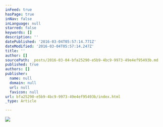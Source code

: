 ```yaml
---
inFeed: true
hasPage: true
inNav: false
inLanguage: null
starred: false
keywords: []
description: ''
datePublished: '2016-03-04T05:57:14.771Z'
dateModified: '2016-03-04T05:57:14.247Z'
title: ''
author: []
sourcePath: _posts/2016-03-04-bfa25290-e5b9-4bc9-9973-49e4ef95493b.md
published: true
authors: []
publisher:
  name: null
  domain: null
  url: null
  favicon: null
url: bfa25290-e5b9-4bc9-9973-49e4ef95493b/index.html
_type: Article

---
```

![](https://s3-us-west-2.amazonaws.com/the-grid-img/p/3bf197d0ef12e4cd262b6f897f991a5602fca1f1.png)